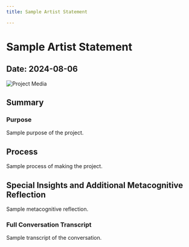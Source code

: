 ```yaml
---
title: Sample Artist Statement

---
```


# Sample Artist Statement
## Date: 2024-08-06

![Project Media](URL_HERE)
## Summary
### Purpose
Sample purpose of the project.
## Process
Sample process of making the project.
## Special Insights and Additional Metacognitive Reflection
Sample metacognitive reflection.

### Full Conversation Transcript
Sample transcript of the conversation.